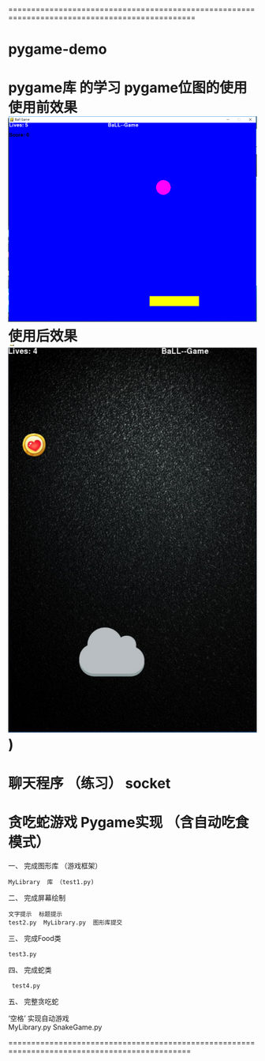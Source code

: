 


===============================================================================================
# pygame-demo
pygame库  的学习 
pygame位图的使用  
使用前效果  
![image](https://github.com/Nicolas-Lsy/pygame-demo/raw/master/run/first.png)
使用后效果
![image](https://github.com/Nicolas-Lsy/pygame-demo/raw/master/run/second.png))
=============================================================================================
  聊天程序  （练习） 
  socket 
=============================================================================================
# 贪吃蛇游戏  Pygame实现   （含自动吃食模式） 
一、  完成图形库 （游戏框架） 

    MyLibrary  库 （test1.py)  

二、  完成屏幕绘制 

    文字提示  标题提示
    test2.py  MyLibrary.py  图形库提交
三、 完成Food类  

    test3.py  
 四、 完成蛇类 
  
     test4.py 
 五、 完整贪吃蛇
 
 ‘空格’ 实现自动游戏  
 MyLibrary.py 
 SnakeGame.py  
 
 ==============================================================================================
